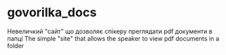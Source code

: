 # govorilka_docs
Невеличкий "сайт" що дозволяє спікеру преглядати pdf документи в папці
The simple "site" that allows the speaker to view pdf documents in a folder
